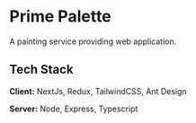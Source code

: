 
# Prime Palette

A painting service providing web application.


## Tech Stack

**Client:** NextJs, Redux, TailwindCSS, Ant Design

**Server:** Node, Express, Typescript

